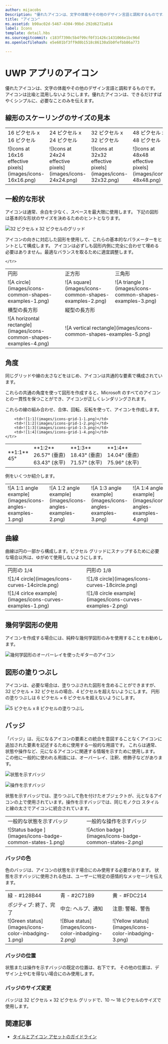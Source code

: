 ```yaml
---
author: mijacobs
Description: "優れたアイコンは、文字の体裁やその他のデザイン言語と調和するものです。 アイコンは比喩と混用しないようにします。優れたアイコンは、できるだけすばやくシンプルに、必要なことのみを伝えます。"
title: "アイコン"
ms.assetid: b90ac02d-5467-4304-99bd-292d6272a014
label: Icons
template: detail.hbs
ms.sourcegitcommit: c183f7390c5b4f99cf0f31426c1431066e1bc96d
ms.openlocfilehash: e5e601bf3ff9d0b1518c86130a5b0fefbb86a773

---
```


# UWP アプリのアイコン

優れたアイコンは、文字の体裁やその他のデザイン言語と調和するものです。 アイコンは比喩と混用しないようにします。優れたアイコンは、できるだけすばやくシンプルに、必要なことのみを伝えます。 

## 線形のスケーリングのサイズの見本 

<table>
    <tr> 
        <td>16 ピクセル x 16 ピクセル</td>
        <td>24 ピクセル x 24 ピクセル</td>
        <td>32 ピクセル x 32 ピクセル</td>
        <td>48 ピクセル x 48 ピクセル</td>
    </tr>
    <tr> 
        <td>![Icons at 16x16 effective pixels](images/icons-16x16.png)</td>
        <td>![Icons at 24x24 effective pixels](images/icons-24x24.png)</td>
        <td>![Icons at 32x32 effective pixels](images/icons-32x32.png)</td>
        <td>![Icons at 48x48 effective pixels](images/icons-48x48.png)</td>
    </tr>
</table>

## 一般的な形状

アイコンは通常、余白を少なく、スペースを最大限に使用します。 下記の図形は基本的な形状のサイズを決めるためのヒントとなります。 

![32 ピクセル x 32 ピクセルのグリッド](images/icons-common-shapes.png)

アイコンの向きに対応した図形を使用して、これらの基本的なパラメーターをヒントとして構成します。 アイコンは必ずしも図形内側に完全に合わせて埋める必要はありません。最適なバランスを取るために適宜調整します。 

<table>
    <tr>
        <td>円形<td>
        <td>正方形</td>
        <td>三角形</td>
    </tr>
    <tr>
        <td>![A circle](images/icons-common-shapes-examples-1.png)<td>
        <td>![A square](images/icons-common-shapes-examples-2.png)</td>
        <td>![A triangle ](images/icons-common-shapes-examples-3.png)</td>
    </tr>
        <tr>
        <td>横型の長方形<td>
        <td colspan="2">縦型の長方形</td>        
        </tr>
    <tr>
        <td>![A horizontal rectangle](images/icons-common-shapes-examples-4.png)<td>
        <td colspan="2">![A vertical rectangle](images/icons-common-shapes-examples-5.png)</td>
         
    </tr>

</table>

## 角度

同じグリッドや線の太さなどをはじめ、アイコンは共通的な要素で構成されています。 

これらの共通の角度を使って図形を作成すると、Microsoft のすべてのアイコンとの一貫性を保つことができ、アイコンが正しくレンダリングされます。 

これらの線の組み合わせ、合体、回転、反転を使って、アイコンを作成します。 

<table>
    <tr>
        <td>**1:1**<br/>45°</td>
        <td>**1:2**<br />26.57° (垂直)<br/>63.43° (水平)</td>
        <td>**1:3**<br/>18.43° (垂直)<br/>71.57° (水平)</td>
        <td>**1:4**<br/>14.04° (垂直)<br/>75.96° (水平)</td>
    </tr>
    <tr>
        
        <td>![1:1](images/icons-grid-1-1.png)</td>
        <td>![1:2](images/icons-grid-1-2.png)</td>
        <td>![1:3](images/icons-grid-1-3.png)</td>
        <td>![1:4](images/icons-grid-1-4.png)</td>
    </tr>  
</table>

<p>例をいくつか紹介します。</p>

<table>
    <tr>
        <td>![A 1:1 angle example](images/icons-angles-examples-1.png)</td>
        <td>![A 1:2 angle example](images/icons-angles-examples-2.png)</td>
        <td>![A 1:3 angle example](images/icons-angles-examples-3.png)</td>
        <td>![A 1:4 angle example](images/icons-angles-examples-4.png)</td>
    </tr>
</table>

## 曲線

曲線は円の一部から構成します。ピクセル グリッドにスナップするために必要な場合以外は、ゆがめて使用しないようにします。 

<table>
    <tr>
        <td>円形の 1/4</td>
        <td>円形の 1/8</td>
    </tr>
    <tr>
        <td>![1/4 circle](images/icons-curves-14circle.png)</td>
        <td>![1/8 circle](images/icons-curves-18circle.png)</td>
    </tr>
    <tr>
        <td>![1/4 cirlce example](images/icons-curves-examples-1.png)</td>
        <td>![1/8 circle example](images/icons-curves-examples-2.png)</td>
    </tr>    
</table>

## 幾何学図形の使用

アイコンを作成する場合には、純粋な幾何学図形のみを使用することをお勧めします。

![幾何学図形のオーバーレイを使ったギターのアイコン ](images/icons-geometric-construction.png)

## 図形の塗りつぶし 

アイコンは、必要な場合は、塗りつぶされた図形を含めることができますが、32 ピクセル × 32 ピクセルの場合、4 ピクセルを超えないようにします。 円形の塗りつぶしは 6 ピクセル × 6 ピクセルを超えないようにします。 

![5 ピクセル x 8 ピクセルの塗りつぶし ](images/icons-filled-shapes.png)

## バッジ

「バッジ」は、元になるアイコンの要素との統合を意図することなくアイコンに追加された要素を記述するために使用する一般的な用語です。 これらは通常、状態や操作など、元になるアイコンに関連する情報を示すために使用します。 この他に一般的に使われる用語には、オーバーレイ、注釈、修飾子などがあります。 

![状態を示すバッジ ](images/icons-badge-status.png)

![操作を示すバッジ ](images/icons-badge-action.png)

状態を示すバッジでは、塗りつぶして色を付けたオブジェクトが、元となるアイコンの上で使用されています。操作を示すバッジでは、同じモノクロ スタイルと線の太さでアイコンに統合されています。

<table>
<tr>
    <td>一般的な状態を示すバッジ</td>
    <td>一般的な操作を示すバッジ</td>
</tr>
<tr>
    <td>![Status badge ](images/icons-badge-common-states-1.png)</td>
    <td>![Action badge ](images/icons-badge-common-states-2.png)</td>
</tr>
</table>
<p></p>

### バッジの色 

色のバッジは、アイコンの状態を示す場合にのみ使用する必要があります。 状態を示すバッジに使用される色は、ユーザーに特定の感情的なメッセージを伝えます。 

<table>
<tr><td>緑 - #128B44</td><td>青 - #2C71B9</td><td>黄 - #FDC214</td></tr>
<tr><td>ポジティブ: 終了、完了 </td><td>中立: ヘルプ、通知 </td><td>注意: 警報、警告 </td></tr>
<tr><td>![Green status](images/icons-color-inbadging-1.png)</td><td>![Blue status](images/icons-color-inbadging-2.png)</td>
<td>![Yellow status](images/icons-color-inbadging-3.png)</td></tr>
</table>
<p></p>

### バッジの位置

状態または操作を示すバッジの既定の位置は、右下です。 その他の位置は、デザイン上やむを得ない場合にのみ使用します。 

### バッジのサイズ変更

バッジは 32 ピクセル × 32 ピクセル グリッドで、10 ～ 18 ピクセルのサイズで使用します。 

## 関連記事

* [タイルとアイコン アセットのガイドライン](../controls-and-patterns/tiles-and-notifications-app-assets.md)



<!--HONumber=Jun16_HO4-->



